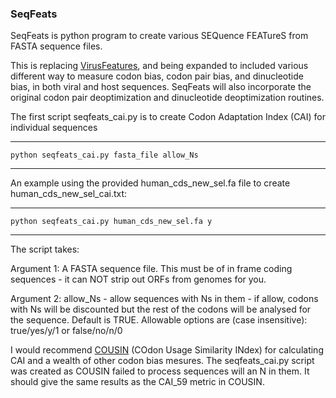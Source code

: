 ### SeqFeats

SeqFeats is python program to create various SEQuence FEATureS from FASTA sequence files. 

This is replacing [VirusFeatures](https://github.com/rjorton/), and being expanded to included various different way to measure codon bias, codon pair bias, and dinucleotide bias, in both viral and host sequences. SeqFeats will also incorporate the original codon pair deoptimization and dinucleotide deoptimization routines.

The first script seqfeats_cai.py is to create Codon Adaptation Index (CAI) for individual sequences

---
    python seqfeats_cai.py fasta_file allow_Ns
---

An example using the provided human_cds_new_sel.fa file to create human_cds_new_sel_cai.txt:

---
    python seqfeats_cai.py human_cds_new_sel.fa y
---

The script takes:

Argument 1: A FASTA sequence file. This must be of in frame coding sequences - it can NOT strip out ORFs from genomes for you.

Argument 2:  allow_Ns - allow sequences with Ns in them - if allow, codons with Ns will be discounted but the rest of the codons will be analysed for the sequence. Default is TRUE. Allowable options are (case insensitive): true/yes/y/1 or false/no/n/0

I would recommend [COUSIN](http://cousin.ird.fr) (COdon Usage Similarity INdex) for calculating CAI and a wealth of other codon bias mesures. 
The seqfeats_cai.py script was created as COUSIN failed to process sequences will an N in them. It should give the same results as the CAI_59 metric in COUSIN.

